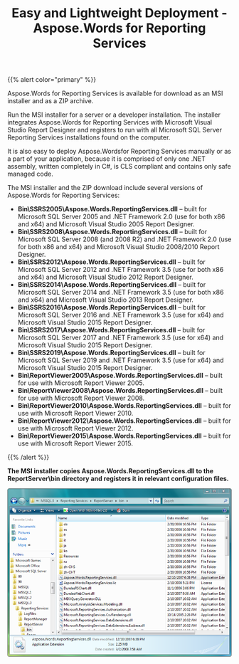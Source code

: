 ﻿---
title: Easy and Lightweight Deployment - Aspose.Words for Reporting Services
articleTitle: Easy and Lightweight Deployment
linktitle: Easy and Lightweight Deployment
description: "Deployment steps of the Aspose.Words for Reporting Services."
type: docs
weight: 60
url: /reportingservices/easy-and-lightweight-deployment/
---

{{% alert color="primary" %}}

Aspose.Words for Reporting Services is available for download as an MSI installer and as a ZIP archive.

Run the MSI installer for a server or a developer installation. The installer integrates Aspose.Words for Reporting Services with Microsoft Visual Studio Report Designer and registers to run with all Microsoft SQL Server Reporting Services installations found on the computer.

It is also easy to deploy Aspose.Wordsfor Reporting Services manually or as a part of your application, because it is comprised of only one .NET assembly, written completely in C#, is CLS compliant and contains only safe managed code.

The MSI installer and the ZIP download include several versions of Aspose.Words for Reporting Services:

- **Bin\SSRS2005\Aspose.Words.ReportingServices.dll** – built for Microsoft SQL Server 2005 and .NET Framework 2.0 (use for both x86 and x64) and Microsoft Visual Studio 2005 Report Designer.
- **Bin\SSRS2008\Aspose.Words.ReportingServices.dll** – built for Microsoft SQL Server 2008 (and 2008 R2) and .NET Framework 2.0 (use for both x86 and x64) and Microsoft Visual Studio 2008/2010 Report Designer.
- **Bin\SSRS2012\Aspose.Words.ReportingServices.dll** – built for Microsoft SQL Server 2012 and .NET Framework 3.5 (use for both x86 and x64) and Microsoft Visual Studio 2012 Report Designer.
- **Bin\SSRS2014\Aspose.Words.ReportingServices.dll** – built for Microsoft SQL Server 2014 and .NET Framework 3.5 (use for both x86 and x64) and Microsoft Visual Studio 2013 Report Designer.
- **Bin\SSRS2016\Aspose.Words.ReportingServices.dll** – built for Microsoft SQL Server 2016 and .NET Framework 3.5 (use for x64) and Microsoft Visual Studio 2015 Report Designer.
- **Bin\SSRS2017\Aspose.Words.ReportingServices.dll** – built for Microsoft SQL Server 2017 and .NET Framework 3.5 (use for x64) and Microsoft Visual Studio 2015 Report Designer.
- **Bin\SSRS2019\Aspose.Words.ReportingServices.dll** – built for Microsoft SQL Server 2019 and .NET Framework 3.5 (use for x64) and Microsoft Visual Studio 2015 Report Designer.
- **Bin\ReportViewer2005\Aspose.Words.ReportingServices.dll** – built for use with Microsoft Report Viewer 2005.
- **Bin\ReportViewer2008\Aspose.Words.ReportingServices.dll** – built for use with Microsoft Report Viewer 2008.
- **Bin\ReportViewer2010\Aspose.Words.ReportingServices.dll** – built for use with Microsoft Report Viewer 2010.
- **Bin\ReportViewer2012\Aspose.Words.ReportingServices.dll** – built for use with Microsoft Report Viewer 2012.
- **Bin\ReportViewer2015\Aspose.Words.ReportingServices.dll** – built for use with Microsoft Report Viewer 2015.

{{% /alert %}}

**The MSI installer copies Aspose.Words.ReportingServices.dll to the ReportServer\bin directory and registers it in relevant configuration files.**

![todo:image_alt_text](easy-and-lightweight-deployment-1.png)
